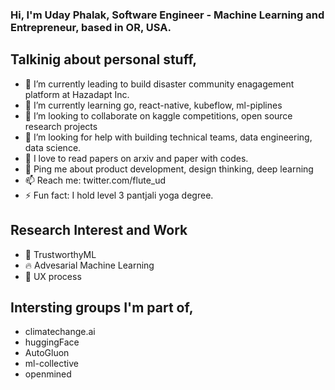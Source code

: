 ### Hi, I'm Uday Phalak, Software Engineer - Machine Learning and Entrepreneur, based in OR, USA.

## Talkinig about personal stuff,
- 🏢 I’m currently leading to build disaster community enagagement platform at Hazadapt Inc.
- 🌱 I’m currently learning go, react-native, kubeflow, ml-piplines
- 👯 I’m looking to collaborate on kaggle competitions, open source research projects 
- 🤔 I’m looking for help with building technical teams, data engineering, data science.
- 📑 I love to read papers on arxiv and paper with codes.
- 💬 Ping me about product development, design thinking, deep learning
- 📫 Reach me: twitter.com/flute_ud
- ⚡ Fun fact: I hold level 3 pantjali yoga degree.

## Research Interest and Work
- 🔏 TrustworthyML
- 🔥 Advesarial Machine Learning
- 👐 UX process

## Intersting groups I'm part of,
- climatechange.ai
- huggingFace
- AutoGluon
- ml-collective
- openmined
